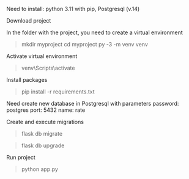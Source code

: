 Need to install: python 3.11 with pip, Postgresql (v.14)

Download project

In the folder with the project, you need to create a virtual environment
> mkdir myproject
> cd myproject
> py -3 -m venv venv

Activate virtual environment
> venv\Scripts\activate

Install packages 
> pip install -r requirements.txt

Need create new database in Postgresql 
with parameters password: postgres  port: 5432  name: rate  


Create and execute migrations
> flask db migrate

> flask db upgrade

Run project
> python app.py




